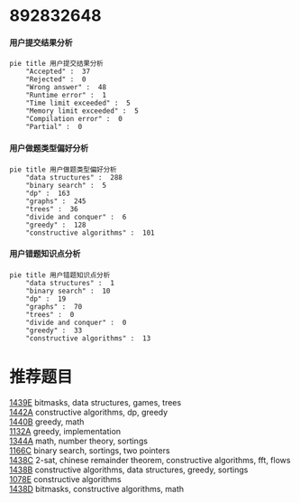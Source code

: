 # 892832648

<!-- tabs:start -->



#### **用户提交结果分析**

```mermaid
pie title 用户提交结果分析
    "Accepted" :  37
    "Rejected" :  0
    "Wrong answer" :  48
    "Runtime error" :  1
    "Time limit exceeded" :  5
    "Memory limit exceeded" :  5
    "Compilation error" :  0
    "Partial" :  0
```

#### **用户做题类型偏好分析**

```mermaid
pie title 用户做题类型偏好分析
    "data structures" :  288
    "binary search" :  5
    "dp" :  163
    "graphs" :  245
    "trees" :  36
    "divide and conquer" :  6
    "greedy" :  128
    "constructive algorithms" :  101
```
#### **用户错题知识点分析**

```mermaid
pie title 用户错题知识点分析
    "data structures" :  1
    "binary search" :  10
    "dp" :  19
    "graphs" :  70
    "trees" :  0
    "divide and conquer" :  0
    "greedy" :  33
    "constructive algorithms" :  13
```



<!-- tabs:end -->
# 推荐题目
[1439E](https://codeforces.com/contest/1439/problem/E)		bitmasks,
                        data structures,
                        games,
                        trees		  
[1442A](https://codeforces.com/contest/1442/problem/A)		constructive algorithms,
                        dp,
                        greedy		  
[1440B](https://codeforces.com/contest/1440/problem/B)		greedy,
                        math		  
[1132A](https://codeforces.com/contest/1132/problem/A)		greedy,
                        implementation		  
[1344A](https://codeforces.com/contest/1344/problem/A)		math,
                        number theory,
                        sortings		  
[1166C](https://codeforces.com/contest/1166/problem/C)		binary search,
                        sortings,
                        two pointers		  
[1438C](https://codeforces.com/contest/1438/problem/C)		2-sat,
                        chinese remainder theorem,
                        constructive algorithms,
                        fft,
                        flows		  
[1438B](https://codeforces.com/contest/1438/problem/B)		constructive algorithms,
                        data structures,
                        greedy,
                        sortings		  
[1078E](https://codeforces.com/contest/1078/problem/E)		constructive algorithms		  
[1438D](https://codeforces.com/contest/1438/problem/D)		bitmasks,
                        constructive algorithms,
                        math		  
